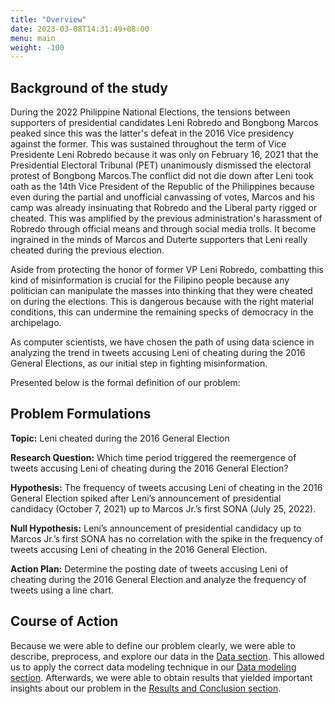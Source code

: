 ```yaml
---
title: "Overview"
date: 2023-03-08T14:31:49+08:00
menu: main
weight: -100
---
```


## Background of the study
During the 2022 Philippine National Elections, the tensions between supporters of presidential candidates Leni Robredo and Bongbong Marcos peaked since this was the latter's defeat in the 2016 Vice presidency against the former. This was sustained throughout the term of Vice Presidente Leni Robredo because it was only on February 16, 2021 that the Presidential Electoral Tribunal (PET) unanimously dismissed the electoral protest of Bongbong Marcos.The conflict did not die down after Leni took oath as the 14th Vice President of the Republic of the Philippines because even during the partial and unofficial canvassing of votes, Marcos and his camp was already insinuating that Robredo and the Liberal party rigged or cheated. This was amplified by the previous administration's harassment of Robredo through official means and through social media trolls. It become ingrained in the minds of Marcos and Duterte supporters that Leni really cheated during the previous election.

Aside from protecting the honor of former VP Leni Robredo, combatting this kind of misinformation is crucial for the Filipino people because any politician can manipulate the masses into thinking that they were cheated on during the elections. This is dangerous because with the right material conditions, this can undermine the remaining specks of democracy in the archipelago.

As computer scientists, we have chosen the path of using data science in analyzing the trend in tweets accusing Leni of cheating during the 2016 General Elections, as our initial step in fighting misinformation.

Presented below is the formal definition of our problem:
## Problem Formulations

**Topic:** Leni cheated during the 2016 General Election

**Research Question:** Which time period triggered the reemergence of tweets accusing Leni of cheating during the 2016 General Election?

**Hypothesis:** The frequency of tweets accusing Leni of cheating in the 2016 General Election spiked after Leni’s announcement of presidential candidacy (October 7, 2021) up to Marcos Jr.’s first SONA (July 25, 2022).

**Null Hypothesis:** Leni’s announcement of presidential candidacy up to Marcos Jr.’s first SONA has no correlation with the spike in the frequency of tweets accusing Leni of cheating in the 2016 General Election.

**Action Plan:** Determine the posting date of tweets accusing Leni of cheating during the 2016 General Election and analyze the frequency of tweets using a line chart.

## Course of Action
Because we were able to define our problem clearly, we were able to describe, preprocess, and explore our data in the [Data section](/g31-leni-cheated-2016/post/data). This allowed us to apply the correct data modeling technique in our [Data modeling section](/g31-leni-cheated-2016/post/methods/). Afterwards, we were able to obtain results that yielded important insights about our problem in the [Results and Conclusion section](/g31-leni-cheated-2016/post/results/).